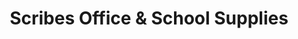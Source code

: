 ---
title: "Scribes Office & School Supplies"
url: /waterford/scribes-office-and-school-supplies/
shop: office supplies
---